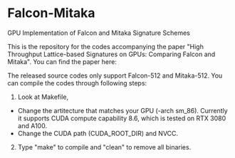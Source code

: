 # Falcon-Mitaka
GPU Implementation of Falcon and Mitaka Signature Schemes

This is the repository for the codes accompanying the paper "High Throughput Lattice-based Signatures on
GPUs: Comparing Falcon and Mitaka". You can find the paper here:

The released source codes only support Falcon-512 and Mitaka-512. You can compile the codes through following steps:

1) Look at Makefile,
- Change the artitecture that matches your GPU (-arch sm_86). Currently it supports CUDA compute capability 8.6, which is tested on RTX 3080 and A100.
- Change the CUDA path (CUDA_ROOT_DIR) and NVCC.

2) Type "make" to compile and "clean" to remove all binaries.
